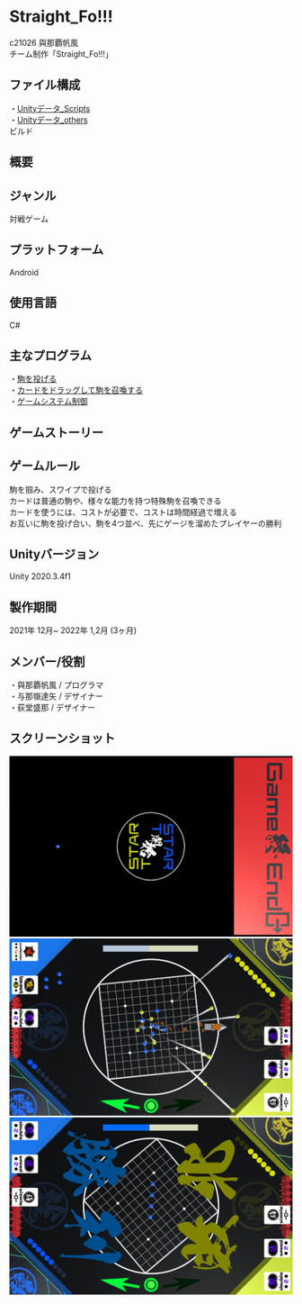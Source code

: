 # Straight_Fo!!!
c21026 與那覇帆風  
チーム制作「Straight_Fo!!!」

## ファイル構成
・[Unityデータ_Scripts](Scripts)  
・[Unityデータ_others](others)  
ビルド

## 概要

## ジャンル
対戦ゲーム

## プラットフォーム
Android

## 使用言語
C#

## 主なプログラム
・[駒を投げる](https://github.com/itc-c21026/Straight_Fo-/blob/main/Scripts/Ball.cs)  
・[カードをドラッグして駒を召喚する](https://github.com/itc-c21026/Straight_Fo-/blob/main/Scripts/CardMoveScript.cs)  
・[ゲームシステム制御](https://github.com/itc-c21026/Straight_Fo-/blob/main/Scripts/GameController.cs)

## ゲームストーリー

## ゲームルール  
駒を掴み、スワイプで投げる  
カードは普通の駒や、様々な能力を持つ特殊駒を召喚できる  
カードを使うには、コストが必要で、コストは時間経過で増える  
お互いに駒を投げ合い、駒を4つ並べ、先にゲージを溜めたプレイヤーの勝利

## Unityバージョン
Unity 2020.3.4f1

## 製作期間
2021年 12月~ 2022年 1,2月 (3ヶ月)

## メンバー/役割
・與那覇帆風 / プログラマ  
・与那嶺達矢 / デザイナー  
・荻堂盛那 / デザイナー  

## スクリーンショット
![ScreenShot1](https://github.com/itc-c21026/Straight_Fo-/blob/main/ScreenShot/Title.png)
![ScreenShot2](https://github.com/itc-c21026/Straight_Fo-/blob/main/ScreenShot/GamePlay.png)
![ScreenShot3](https://github.com/itc-c21026/Straight_Fo-/blob/main/ScreenShot/Win_Lose.png)
